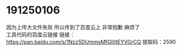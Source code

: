 # 191250106
因为上传大文件失败 所以传到了百度云上 
非常抱歉  麻烦了</br>
工具代码的百度云链接
链接：https://pan.baidu.com/s/1Nzz5DUmmsMfGl0tEYVGrCQ 
提取码：2590 
